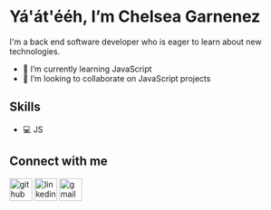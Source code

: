 # Yá'át'ééh, I’m Chelsea Garnenez

I'm a back end software developer who is eager to learn about new technologies. 

- 🌱 I’m currently learning JavaScript
- 👯 I’m looking to collaborate on JavaScript projects 

## Skills
- 💻 JS

## Connect with me
[<img src='https://cdn.jsdelivr.net/npm/simple-icons@3.0.1/icons/github.svg' alt='github' height='40'>](https://github.com/cgarnenez)  [<img src='https://cdn.jsdelivr.net/npm/simple-icons@3.0.1/icons/linkedin.svg' alt='linkedin' height='40'>](https://www.linkedin.com/in/chelseagarnenez//) [<img src='https://cdn.jsdelivr.net/npm/simple-icons@3.0.1/icons/gmail.svg' alt='gmail' height='40'>](cgarnenez@gmail.com)
